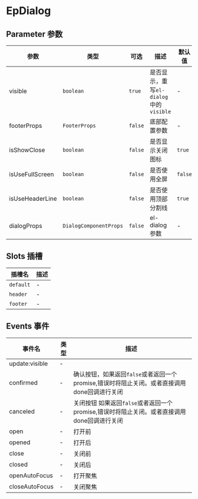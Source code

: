 # EpDialog
## Parameter 参数
| 参数 | 类型 | 可选 | 描述 | 默认值 |
| --- | --- | --- | --- | --- |
| visible | `boolean` | `true` | 是否显示，重写`el-dialog`中的`visible` | -
| footerProps | `FooterProps` | `false` | 底部配置参数 | -
| isShowClose | `boolean` | `false` | 是否显示关闭图标 | `true`
| isUseFullScreen | `boolean` | `false` | 是否使用全屏 | `false`
| isUseHeaderLine | `boolean` | `false` | 是否使用顶部分割线 | `true`
| dialogProps | `DialogComponentProps` | `false` | el-dialog参数 | -
## Slots 插槽
| 插槽名 | 描述 |
|  ---  | --- |
| `default` | - |
| `header` | - |
| `footer` | - |
## Events 事件
| 事件名 | 类型 |  描述 |
| --- | --- |  --- |
| update:visible | - |  |
| confirmed | - | 确认按钮，如果返回`false`或者返回一个promise,错误时将阻止关闭。或者直接调用done回调进行关闭 |
| canceled | - | 关闭按钮 如果返回`false`或者返回一个promise,错误时将阻止关闭。或者直接调用done回调进行关闭 |
| open | - | 打开前 |
| opened | - | 打开后 |
| close | - | 关闭前 |
| closed | - | 关闭后 |
| openAutoFocus | - | 打开聚焦 |
| closeAutoFocus | - | 关闭聚焦 |
